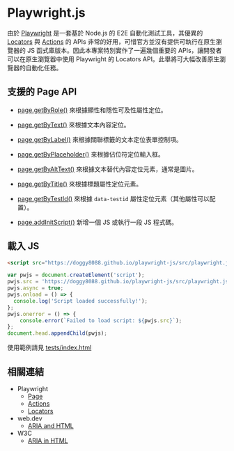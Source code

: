 # Playwright.js

由於 [Playwright](https://playwright.dev/) 是一套基於 Node.js 的 E2E 自動化測試工具，其優異的 [Locators](https://playwright.dev/docs/locators) 與 [Actions](https://playwright.dev/docs/input) 的 APIs 非常的好用，可惜官方並沒有提供可執行在原生瀏覽器的 JS 函式庫版本。因此本專案特別實作了一遍幾個重要的 APIs，讓開發者可以在原生瀏覽器中使用 Playwright 的 Locators API。此舉將可大幅改善原生瀏覽器的自動化任務。

## 支援的 Page API

- [page.getByRole()](https://playwright.dev/docs/locators#locate-by-role) 來根據顯性和隱性可及性屬性定位。
- [page.getByText()](https://playwright.dev/docs/locators#locate-by-text) 來根據文本內容定位。
- [page.getByLabel()](https://playwright.dev/docs/locators#locate-by-label) 來根據關聯標籤的文本定位表單控制項。
- [page.getByPlaceholder()](https://playwright.dev/docs/locators#locate-by-placeholder) 來根據佔位符定位輸入框。
- [page.getByAltText()](https://playwright.dev/docs/locators#locate-by-alt-text) 來根據文本替代內容定位元素，通常是圖片。
- [page.getByTitle()](https://playwright.dev/docs/locators#locate-by-title) 來根據標題屬性定位元素。
- [page.getByTestId()](https://playwright.dev/docs/locators#locate-by-test-id) 來根據 `data-testid` 屬性定位元素（其他屬性可以配置）。

- [page.addInitScript()](https://playwright.dev/docs/api/class-page#page-add-init-script) 新增一個 JS 或執行一段 JS 程式碼。

## 載入 JS

```html
<script src="https://doggy8088.github.io/playwright-js/src/playwright.js"></script>
```

```js
var pwjs = document.createElement('script');
pwjs.src = 'https://doggy8088.github.io/playwright-js/src/playwright.js';
pwjs.async = true;
pwjs.onload = () => {
  console.log('Script loaded successfully!');
};
pwjs.onerror = () => {
    console.error(`Failed to load script: ${pwjs.src}`);
};
document.head.appendChild(pwjs);
```

使用範例請見 [tests/index.html](tests/index.html)

## 相關連結

- Playwright
  - [Page](https://playwright.dev/docs/api/class-page)
  - [Actions](https://playwright.dev/docs/input)
  - [Locators](https://playwright.dev/docs/locators)
- web.dev
  - [ARIA and HTML](https://web.dev/learn/accessibility/aria-html)
- W3C
  - [ARIA in HTML](https://www.w3.org/TR/html-aria/#docconformance)
